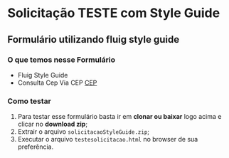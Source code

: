 # Solicitação TESTE com Style Guide 

## Formulário utilizando fluig style guide

### O que temos nesse Formulário

* Fluig Style Guide
* Consulta Cep Via CEP [CEP](http://http://viacep.com.br/)

### Como testar
1. Para testar esse formulário basta ir em **clonar ou baixar** logo acima e clicar no **download zip**;
2. Extrair o arquivo `solicitacaoStyleGuide.zip`;
3. Executar o arquivo `testesolicitacao.html` no browser de sua preferência.
